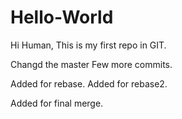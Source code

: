 # Hello-World

Hi Human,
This is my first repo in GIT.

Changd the master
Few more commits.


Added for rebase.
Added for rebase2.

Added for final merge.